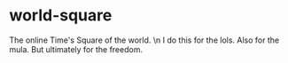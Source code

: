 # world-square
The online Time's Square of the world. \n
I do this for the lols. Also for the mula. But ultimately for the freedom. 
